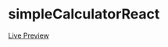 # simpleCalculatorReact
<a href="https://iamfutureflash.github.io/simpleCalculatorReact/" target="_blank">Live Preview</a>

